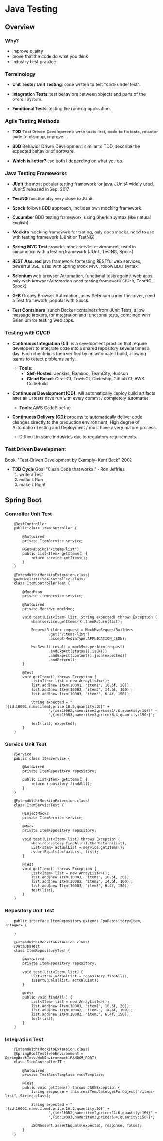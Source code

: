 # Java Testing

## Overview

### Why?
* improve quality
* prove that the code do what you think
* industry best practice

### Terminology

* **Unit Tests / Unit Testing**: code written to test "code under test".

* **Integration Tests**: test behaviors between objects and parts of the overall system.

* **Functional Tests**: testing the running application.

### Agile Testing Methods

* **TDD** Test Driven Development: write tests first, code to fix tests, refactor code to cleanup, improve ...

* **BDD** Behavior Driven Development: similar to TDD, describe the expected behavior of software.

* **Which is better?** use both / depending on what you do.

### Java Testing Frameworks

* **JUnit** the most popular testing framework for java, JUnit4 widely used, JUnit5 released in Sep. 2017

* **TestNG** functionality very close to JUnit.

* **Spock** follows BDD approach, includes own mocking framework.

* **Cucumber** BDD testing framework, using Gherkin syntax (like natural English)

* **Mockito** mocking framework for testing, only does mocks, need to use with testing framework (JUnit or TestNG)

* **Spring MVC Test** provides mock servlet environment, used in conjunction with a testing framework (JUnit, TestNG, Spock)

* **REST Assured** java framework for testing RESTful web services, powerful DSL, used with Spring Mock MVC, follow BDD syntax

* **Selenium** web browser Automation, functional tests against web apps, only web browser Automation need testing framework (JUnit, TestNG, Spock)

* **GEB** Groovy Browser Automation, uses Selenium under the cover, need a Test framework, popular with Spock.

* **Test Containers** launch Docker containers from JUnit Tests, allow message brokers, for integration and functional tests, combined with Selenium for testing web apps.


### Testing with CI/CD

* **Continuous Integration (CI)**: is a development practice that require developers to integrate code into a shared repository several times a day. Each check-in is then verified by an automated build, allowing teams to detect problems early.
  * **Tools**:
      * **Slef-Hosted**: Jenkins, Bamboo, TeamCity, Hudson
      * **Cloud Based**: CircleCI, TravisCI, Codeship, GitLab CI, AWS CodeBuild

* **Continuous Development (CD)**: will automatically deploy build artifacts after all CI tests have run with every commit / completely automated.
  * **Tools**: AWS CodePipeline

* **Continuous Delivery (CD)**: process to automatically deliver code changes directly to the production environment, High degree of Automation Testing and Deployment / must have a very mature process.
  * Difficult in some industries due to regulatory requirements.


### Test Driven Development
Book: "Test-Driven Development by Examply- Kent Beck" 2002

* **TDD Cycle** Goal "Clean Code that works." - Ron Jeffries
  1. write a Test
  2. make it Run
  3. make it Right


## Spring Boot

### Controller Unit Test

        @RestController
        public class ItemController {

            @Autowired
            private ItemService service;

            @GetMapping("/items-list")
            public List<Item> getItems() {
                return service.getItems();
            }
        }

        @ExtendWith(MockitoExtension.class)
        @WebMvcTest(ItemController.class)
        class ItemControllerTest {

            @MockBean
            private ItemService service;

            @Autowired
            private MockMvc mockMvc;

            void test(List<Item> list, String expected) throws Exception {
                when(service.getItems()).thenReturn(list);

                RequestBuilder request = MockMvcRequestBuilders
                        .get("/items-list")
                        .accept(MediaType.APPLICATION_JSON);

                MvcResult result = mockMvc.perform(request)
                        .andExpect(status().isOk())
                        .andExpect(content().json(expected))
                        .andReturn();
            }

            @Test
            void getItems() throws Exception {
                List<Item> list = new ArrayList<>();
                list.add(new Item(10001, "item1", 10.5f, 20));
                list.add(new Item(10002, "item2", 14.6f, 100));
                list.add(new Item(10003, "item3", 6.4f, 150));

                String expected = "[{id:10001,name:item1,price:10.5,quantity:20}" +
                        ",{id:10002,name:item2,price:14.6,quantity:100}" +
                        ",{id:10003,name:item3,price:6.4,quantity:150}]";

                test(list, expected);
            }
        }

### Service Unit Test

        @Service
        public class ItemService {

            @Autowired
            private ItemRepository repository;

            public List<Item> getItems() {
                return repository.findAll();
            }
        }

        @ExtendWith(MockitoExtension.class)
        class ItemServiceTest {

            @InjectMocks
            private ItemService service;

            @Mock
            private ItemRepository repository;

            void test(List<Item> list) throws Exception {
                when(repository.findAll()).thenReturn(list);
                List<Item> actualList = service.getItems();
                assertEquals(actualList, list);
            }

            @Test
            void getItems() throws Exception {
                List<Item> list = new ArrayList<>();
                list.add(new Item(10001, "item1", 10.5f, 20));
                list.add(new Item(10002, "item2", 14.6f, 100));
                list.add(new Item(10003, "item3", 6.4f, 150));
                test(list);
            }
        }

### Repository Unit Test

        public interface ItemRepository extends JpaRepository<Item, Integer> {

        }

        @ExtendWith(MockitoExtension.class)
        @DataJpaTest
        class ItemRepositoryTest {

            @Autowired
            private ItemRepository repository;

            void test(List<Item> list) {
                List<Item> actualList = repository.findAll();
                assertEquals(list, actualList);
            }

            @Test
            public void findAll() {
                List<Item> list = new ArrayList<>();
                list.add(new Item(10001, "item1", 10.5f, 20));
                list.add(new Item(10002, "item2", 14.6f, 100));
                list.add(new Item(10003, "item3", 6.4f, 150));
                test(list);
            }
        }

### Integration Test

        @ExtendWith(MockitoExtension.class)
        @SpringBootTest(webEnvironment = SpringBootTest.WebEnvironment.RANDOM_PORT)
        class ItemControllerIT {

            @Autowired
            private TestRestTemplate restTemplate;

            @Test
            public void getItems() throws JSONException {
                String response = this.restTemplate.getForObject("/items-list", String.class);

                String expected = "[{id:10001,name:item1,price:10.5,quantity:20}" +
                        ",{id:10002,name:item2,price:14.6,quantity:100}" +
                        ",{id:10003,name:item3,price:6.4,quantity:150}]";

                JSONAssert.assertEquals(expected, response, false);
            }
        }




